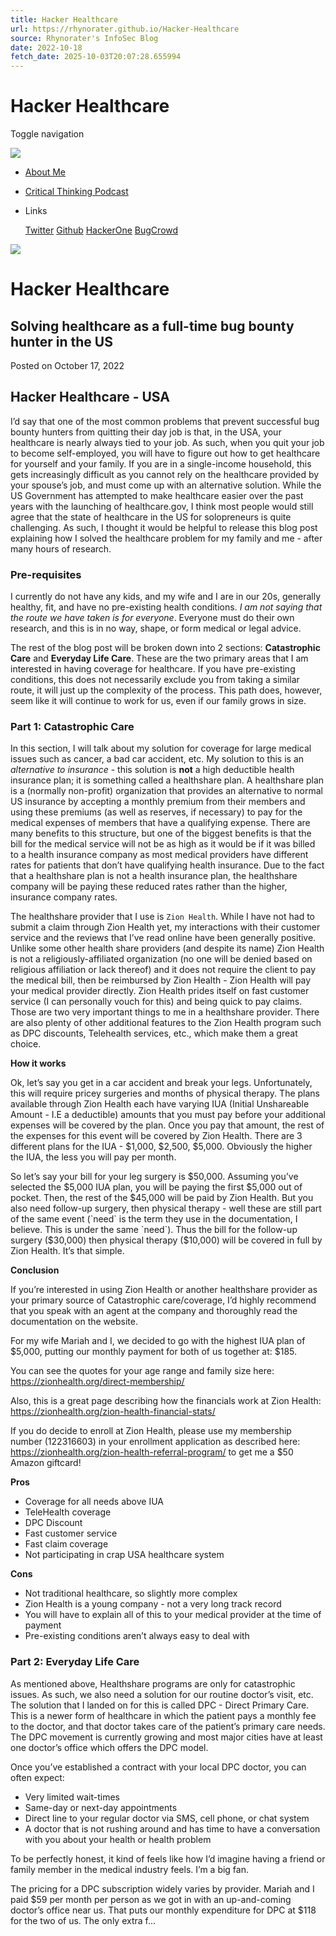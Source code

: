 ```yaml
---
title: Hacker Healthcare
url: https://rhynorater.github.io/Hacker-Healthcare
source: Rhynorater's InfoSec Blog
date: 2022-10-18
fetch_date: 2025-10-03T20:07:28.655994
---
```


# Hacker Healthcare

Toggle navigation

[![](/img/rhynorater.png)](https://rhynorater.github.io)

* [About Me](/aboutme)
* [Critical Thinking Podcast](https://l.ctbb.show/rhynoraterpod)
* Links

  [Twitter](https://twitter.com/rhynorater)
  [Github](https://github.com/rhynorater)
  [HackerOne](https://hackerone.com/rhynorater)
  [BugCrowd](https://bugcrowd.com/rhynorater)

[![](/img/avatar-icon.png)](https://rhynorater.github.io)

# Hacker Healthcare

## Solving healthcare as a full-time bug bounty hunter in the US

Posted on October 17, 2022

## Hacker Healthcare - USA

I’d say that one of the most common problems that prevent successful bug bounty hunters from quitting their day job is that, in the USA, your healthcare is nearly always tied to your job. As such, when you quit your job to become self-employed, you will have to figure out how to get healthcare for yourself and your family. If you are in a single-income household, this gets increasingly difficult as you cannot rely on the healthcare provided by your spouse’s job, and must come up with an alternative solution. While the US Government has attempted to make healthcare easier over the past years with the launching of healthcare.gov, I think most people would still agree that the state of healthcare in the US for solopreneurs is quite challenging. As such, I thought it would be helpful to release this blog post explaining how I solved the healthcare problem for my family and me - after many hours of research.

### Pre-requisites

I currently do not have any kids, and my wife and I are in our 20s, generally healthy, fit, and have no pre-existing health conditions. *I am not saying that the route we have taken is for everyone*. Everyone must do their own research, and this is in no way, shape, or form medical or legal advice.

The rest of the blog post will be broken down into 2 sections: **Catastrophic Care** and **Everyday Life Care**. These are the two primary areas that I am interested in having coverage for healthcare. If you have pre-existing conditions, this does not necessarily exclude you from taking a similar route, it will just up the complexity of the process. This path does, however, seem like it will continue to work for us, even if our family grows in size.

### Part 1: Catastrophic Care

In this section, I will talk about my solution for coverage for large medical issues such as cancer, a bad car accident, etc. My solution to this is an *alternative to insurance* - this solution is **not** a high deductible health insurance plan; it is something called a healthshare plan. A healthshare plan is a (normally non-profit) organization that provides an alternative to normal US insurance by accepting a monthly premium from their members and using these premiums (as well as reserves, if necessary) to pay for the medical expenses of members that have a qualifying expense. There are many benefits to this structure, but one of the biggest benefits is that the bill for the medical service will not be as high as it would be if it was billed to a health insurance company as most medical providers have different rates for patients that don’t have qualifying health insurance. Due to the fact that a healthshare plan is not a health insurance plan, the healthshare company will be paying these reduced rates rather than the higher, insurance company rates.

The healthshare provider that I use is `Zion Health`. While I have not had to submit a claim through Zion Health yet, my interactions with their customer service and the reviews that I’ve read online have been generally positive. Unlike some other health share providers (and despite its name) Zion Health is not a religiously-affiliated organization (no one will be denied based on religious affiliation or lack thereof) and it does not require the client to pay the medical bill, then be reimbursed by Zion Health - Zion Health will pay your medical provider directly. Zion Health prides itself on fast customer service (I can personally vouch for this) and being quick to pay claims. Those are two very important things to me in a healthshare provider. There are also plenty of other additional features to the Zion Health program such as DPC discounts, Telehealth services, etc., which make them a great choice.

**How it works**

Ok, let’s say you get in a car accident and break your legs. Unfortunately, this will require pricey surgeries and months of physical therapy. The plans available through Zion Health each have varying IUA (Initial Unshareable Amount - I.E a deductible) amounts that you must pay before your additional expenses will be covered by the plan. Once you pay that amount, the rest of the expenses for this event will be covered by Zion Health. There are 3 different plans for the IUA - $1,000, $2,500, $5,000. Obviously the higher the IUA, the less you will pay per month.

So let’s say your bill for your leg surgery is $50,000. Assuming you’ve selected the $5,000 IUA plan, you will be paying the first $5,000 out of pocket. Then, the rest of the $45,000 will be paid by Zion Health. But you also need follow-up surgery, then physical therapy - well these are still part of the same event (`need` is the term they use in the documentation, I believe. This is under the same `need`). Thus the bill for the follow-up surgery ($30,000) then physical therapy ($10,000) will be covered in full by Zion Health. It’s that simple.

**Conclusion**

If you’re interested in using Zion Health or another healthshare provider as your primary source of Catastrophic care/coverage, I’d highly recommend that you speak with an agent at the company and thoroughly read the documentation on the website.

For my wife Mariah and I, we decided to go with the highest IUA plan of $5,000, putting our monthly payment for both of us together at: $185.

You can see the quotes for your age range and family size here: <https://zionhealth.org/direct-membership/>

Also, this is a great page describing how the financials work at Zion Health: <https://zionhealth.org/zion-health-financial-stats/>

If you do decide to enroll at Zion Health, please use my membership number (122316603) in your enrollment application as described here: <https://zionhealth.org/zion-health-referral-program/> to get me a $50 Amazon giftcard!

**Pros**

* Coverage for all needs above IUA
* TeleHealth coverage
* DPC Discount
* Fast customer service
* Fast claim coverage
* Not participating in crap USA healthcare system

**Cons**

* Not traditional healthcare, so slightly more complex
* Zion Health is a young company - not a very long track record
* You will have to explain all of this to your medical provider at the time of payment
* Pre-existing conditions aren’t always easy to deal with

### Part 2: Everyday Life Care

As mentioned above, Healthshare programs are only for catastrophic issues. As such, we also need a solution for our routine doctor’s visit, etc. The solution that I landed on for this is called DPC - Direct Primary Care. This is a newer form of healthcare in which the patient pays a monthly fee to the doctor, and that doctor takes care of the patient’s primary care needs. The DPC movement is currently growing and most major cities have at least one doctor’s office which offers the DPC model.

Once you’ve established a contract with your local DPC doctor, you can often expect:

* Very limited wait-times
* Same-day or next-day appointments
* Direct line to your regular doctor via SMS, cell phone, or chat system
* A doctor that is not rushing around and has time to have a conversation with you about your health or health problem

To be perfectly honest, it kind of feels like how I’d imagine having a friend or family member in the medical industry feels. I’m a big fan.

The pricing for a DPC subscription widely varies by provider. Mariah and I paid $59 per month per person as we got in with an up-and-coming doctor’s office near us. That puts our monthly expenditure for DPC at $118 for the two of us. The only extra f...